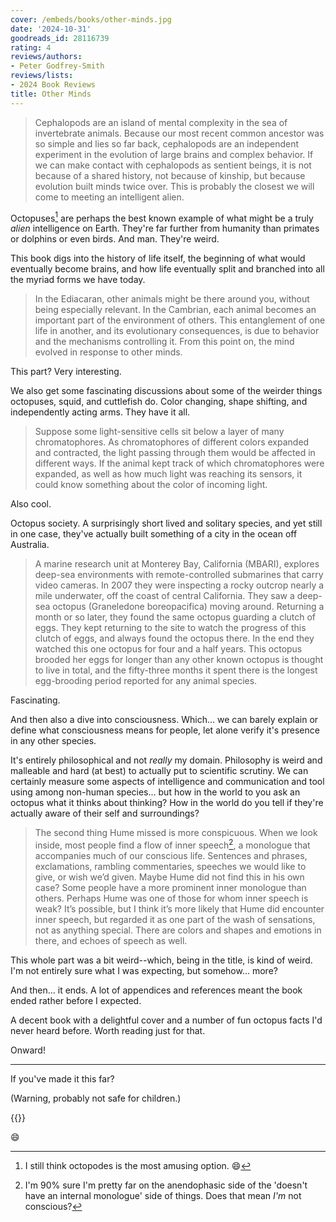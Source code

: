 ```yaml
---
cover: /embeds/books/other-minds.jpg
date: '2024-10-31'
goodreads_id: 28116739
rating: 4
reviews/authors:
- Peter Godfrey-Smith
reviews/lists:
- 2024 Book Reviews
title: Other Minds
---
```

> Cephalopods are an island of mental complexity in the sea of invertebrate animals. Because our most recent common ancestor was so simple and lies so far back, cephalopods are an independent experiment in the evolution of large brains and complex behavior. If we can make contact with cephalopods as sentient beings, it is not because of a shared history, not because of kinship, but because evolution built minds twice over. This is probably the closest we will come to meeting an intelligent alien.

Octopuses[^plural] are perhaps the best known example of what might be a truly *alien* intelligence on Earth. They're far further from humanity than primates or dolphins or even birds. And man. They're weird. 

This book digs into the history of life itself, the beginning of what would eventually become brains, and how life eventually split and branched into all the myriad forms we have today. 

> In the Ediacaran, other animals might be there around you, without being especially relevant. In the Cambrian, each animal becomes an important part of the environment of others. This entanglement of one life in another, and its evolutionary consequences, is due to behavior and the mechanisms controlling it. From this point on, the mind evolved in response to other minds.

This part? Very interesting. 

We also get some fascinating discussions about some of the weirder things octopuses, squid, and cuttlefish do. Color changing, shape shifting, and independently acting arms. They have it all.

> Suppose some light-sensitive cells sit below a layer of many chromatophores. As chromatophores of different colors expanded and contracted, the light passing through them would be affected in different ways. If the animal kept track of which chromatophores were expanded, as well as how much light was reaching its sensors, it could know something about the color of incoming light.

Also cool. 

Octopus society. A surprisingly short lived and solitary species, and yet still in one case, they've actually built something of a city in the ocean off Australia. 

> A marine research unit at Monterey Bay, California (MBARI), explores deep-sea environments with remote-controlled submarines that carry video cameras. In 2007 they were inspecting a rocky outcrop nearly a mile underwater, off the coast of central California. They saw a deep-sea octopus (Graneledone boreopacifica) moving around. Returning a month or so later, they found the same octopus guarding a clutch of eggs. They kept returning to the site to watch the progress of this clutch of eggs, and always found the octopus there. In the end they watched this one octopus for four and a half years. This octopus brooded her eggs for longer than any other known octopus is thought to live in total, and the fifty-three months it spent there is the longest egg-brooding period reported for any animal species.

Fascinating. 

And then also a dive into consciousness. Which... we can barely explain or define what consciousness means for people, let alone verify it's presence in any other species. 

It's entirely philosophical and not *really* my domain. Philosophy is weird and malleable and hard (at best) to actually put to scientific scrutiny. We can certainly measure some aspects of intelligence and communication and tool using among non-human species... but how in the world to you ask an octopus what it thinks about thinking? How in the world do you tell if they're actually aware of their self and surroundings?

> The second thing Hume missed is more conspicuous. When we look inside, most people find a flow of inner speech[^dialog], a monologue that accompanies much of our conscious life. Sentences and phrases, exclamations, rambling commentaries, speeches we would like to give, or wish we’d given. Maybe Hume did not find this in his own case? Some people have a more prominent inner monologue than others. Perhaps Hume was one of those for whom inner speech is weak? It’s possible, but I think it’s more likely that Hume did encounter inner speech, but regarded it as one part of the wash of sensations, not as anything special. There are colors and shapes and emotions in there, and echoes of speech as well.

This whole part was a bit weird--which, being in the title, is kind of weird. I'm not entirely sure what I was expecting, but somehow... more? 

And then... it ends. A lot of appendices and references meant the book ended rather before I expected. 

A decent book with a delightful cover and a number of fun octopus facts I'd never heard before. Worth reading just for that. 

Onward!


<!--more-->

---

If you've made it this far? 

(Warning, probably not safe for children.)

{{<youtube st8-EY71K84>}}

:smile:

[^plural]: I still think octopodes is the most amusing option. :smile: 

[^dialog]: I'm 90% sure I'm pretty far on the anendophasic side of the 'doesn't have an internal monologue' side of things. Does that mean *I'm* not conscious? 